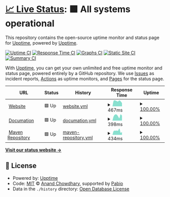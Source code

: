 # [📈 Live Status](https://status.advancedarmorstands.ir): <!--live status--> **🟩 All systems operational**

This repository contains the open-source uptime monitor and status page for [Upptime](https://upptime.js.org), powered by [Upptime](https://github.com/upptime/upptime).

[![Uptime CI](https://github.com/AdvancedArmorStands/Status/workflows/Uptime%20CI/badge.svg)](https://github.com/AdvancedArmorStands/Status/actions?query=workflow%3A%22Uptime+CI%22)
[![Response Time CI](https://github.com/AdvancedArmorStands/Status/workflows/Response%20Time%20CI/badge.svg)](https://github.com/AdvancedArmorStands/Status/actions?query=workflow%3A%22Response+Time+CI%22)
[![Graphs CI](https://github.com/AdvancedArmorStands/Status/workflows/Graphs%20CI/badge.svg)](https://github.com/AdvancedArmorStands/Status/actions?query=workflow%3A%22Graphs+CI%22)
[![Static Site CI](https://github.com/AdvancedArmorStands/Status/workflows/Static%20Site%20CI/badge.svg)](https://github.com/AdvancedArmorStands/Status/actions?query=workflow%3A%22Static+Site+CI%22)
[![Summary CI](https://github.com/AdvancedArmorStands/Status/workflows/Summary%20CI/badge.svg)](https://github.com/AdvancedArmorStands/Status/actions?query=workflow%3A%22Summary+CI%22)

With [Upptime](https://upptime.js.org), you can get your own unlimited and free uptime monitor and status page, powered entirely by a GitHub repository. We use [Issues](https://github.com/upptime/upptime/issues) as incident reports, [Actions](https://github.com/AdvancedArmorStands/Status/actions) as uptime monitors, and [Pages](https://status.advancedarmorstands.ir) for the status page.

<!--start: status pages-->
<!-- This summary is generated by Upptime (https://github.com/upptime/upptime) -->
<!-- Do not edit this manually, your changes will be overwritten -->
<!-- prettier-ignore -->
| URL | Status | History | Response Time | Uptime |
| --- | ------ | ------- | ------------- | ------ |
| <img alt="" src="https://icons.duckduckgo.com/ip3/advancedarmorstands.ir.ico" height="13"> [Website](https://advancedarmorstands.ir/) | 🟩 Up | [website.yml](https://github.com/AdvancedArmorStands/Status/commits/HEAD/history/website.yml) | <details><summary><img alt="Response time graph" src="./graphs/website/response-time-week.png" height="20"> 467ms</summary><br><a href="https://status.advancedarmorstands.ir/history/website"><img alt="Response time 417" src="https://img.shields.io/endpoint?url=https%3A%2F%2Fraw.githubusercontent.com%2FAdvancedArmorStands%2FStatus%2FHEAD%2Fapi%2Fwebsite%2Fresponse-time.json"></a><br><a href="https://status.advancedarmorstands.ir/history/website"><img alt="24-hour response time 449" src="https://img.shields.io/endpoint?url=https%3A%2F%2Fraw.githubusercontent.com%2FAdvancedArmorStands%2FStatus%2FHEAD%2Fapi%2Fwebsite%2Fresponse-time-day.json"></a><br><a href="https://status.advancedarmorstands.ir/history/website"><img alt="7-day response time 467" src="https://img.shields.io/endpoint?url=https%3A%2F%2Fraw.githubusercontent.com%2FAdvancedArmorStands%2FStatus%2FHEAD%2Fapi%2Fwebsite%2Fresponse-time-week.json"></a><br><a href="https://status.advancedarmorstands.ir/history/website"><img alt="30-day response time 417" src="https://img.shields.io/endpoint?url=https%3A%2F%2Fraw.githubusercontent.com%2FAdvancedArmorStands%2FStatus%2FHEAD%2Fapi%2Fwebsite%2Fresponse-time-month.json"></a><br><a href="https://status.advancedarmorstands.ir/history/website"><img alt="1-year response time 417" src="https://img.shields.io/endpoint?url=https%3A%2F%2Fraw.githubusercontent.com%2FAdvancedArmorStands%2FStatus%2FHEAD%2Fapi%2Fwebsite%2Fresponse-time-year.json"></a></details> | <details><summary><a href="https://status.advancedarmorstands.ir/history/website">100.00%</a></summary><a href="https://status.advancedarmorstands.ir/history/website"><img alt="All-time uptime 100.00%" src="https://img.shields.io/endpoint?url=https%3A%2F%2Fraw.githubusercontent.com%2FAdvancedArmorStands%2FStatus%2FHEAD%2Fapi%2Fwebsite%2Fuptime.json"></a><br><a href="https://status.advancedarmorstands.ir/history/website"><img alt="24-hour uptime 100.00%" src="https://img.shields.io/endpoint?url=https%3A%2F%2Fraw.githubusercontent.com%2FAdvancedArmorStands%2FStatus%2FHEAD%2Fapi%2Fwebsite%2Fuptime-day.json"></a><br><a href="https://status.advancedarmorstands.ir/history/website"><img alt="7-day uptime 100.00%" src="https://img.shields.io/endpoint?url=https%3A%2F%2Fraw.githubusercontent.com%2FAdvancedArmorStands%2FStatus%2FHEAD%2Fapi%2Fwebsite%2Fuptime-week.json"></a><br><a href="https://status.advancedarmorstands.ir/history/website"><img alt="30-day uptime 100.00%" src="https://img.shields.io/endpoint?url=https%3A%2F%2Fraw.githubusercontent.com%2FAdvancedArmorStands%2FStatus%2FHEAD%2Fapi%2Fwebsite%2Fuptime-month.json"></a><br><a href="https://status.advancedarmorstands.ir/history/website"><img alt="1-year uptime 100.00%" src="https://img.shields.io/endpoint?url=https%3A%2F%2Fraw.githubusercontent.com%2FAdvancedArmorStands%2FStatus%2FHEAD%2Fapi%2Fwebsite%2Fuptime-year.json"></a></details>
| <img alt="" src="https://icons.duckduckgo.com/ip3/docs.advancedarmorstands.ir.ico" height="13"> [Documation](https://docs.advancedarmorstands.ir/) | 🟩 Up | [documation.yml](https://github.com/AdvancedArmorStands/Status/commits/HEAD/history/documation.yml) | <details><summary><img alt="Response time graph" src="./graphs/documation/response-time-week.png" height="20"> 398ms</summary><br><a href="https://status.advancedarmorstands.ir/history/documation"><img alt="Response time 392" src="https://img.shields.io/endpoint?url=https%3A%2F%2Fraw.githubusercontent.com%2FAdvancedArmorStands%2FStatus%2FHEAD%2Fapi%2Fdocumation%2Fresponse-time.json"></a><br><a href="https://status.advancedarmorstands.ir/history/documation"><img alt="24-hour response time 447" src="https://img.shields.io/endpoint?url=https%3A%2F%2Fraw.githubusercontent.com%2FAdvancedArmorStands%2FStatus%2FHEAD%2Fapi%2Fdocumation%2Fresponse-time-day.json"></a><br><a href="https://status.advancedarmorstands.ir/history/documation"><img alt="7-day response time 398" src="https://img.shields.io/endpoint?url=https%3A%2F%2Fraw.githubusercontent.com%2FAdvancedArmorStands%2FStatus%2FHEAD%2Fapi%2Fdocumation%2Fresponse-time-week.json"></a><br><a href="https://status.advancedarmorstands.ir/history/documation"><img alt="30-day response time 392" src="https://img.shields.io/endpoint?url=https%3A%2F%2Fraw.githubusercontent.com%2FAdvancedArmorStands%2FStatus%2FHEAD%2Fapi%2Fdocumation%2Fresponse-time-month.json"></a><br><a href="https://status.advancedarmorstands.ir/history/documation"><img alt="1-year response time 392" src="https://img.shields.io/endpoint?url=https%3A%2F%2Fraw.githubusercontent.com%2FAdvancedArmorStands%2FStatus%2FHEAD%2Fapi%2Fdocumation%2Fresponse-time-year.json"></a></details> | <details><summary><a href="https://status.advancedarmorstands.ir/history/documation">100.00%</a></summary><a href="https://status.advancedarmorstands.ir/history/documation"><img alt="All-time uptime 100.00%" src="https://img.shields.io/endpoint?url=https%3A%2F%2Fraw.githubusercontent.com%2FAdvancedArmorStands%2FStatus%2FHEAD%2Fapi%2Fdocumation%2Fuptime.json"></a><br><a href="https://status.advancedarmorstands.ir/history/documation"><img alt="24-hour uptime 100.00%" src="https://img.shields.io/endpoint?url=https%3A%2F%2Fraw.githubusercontent.com%2FAdvancedArmorStands%2FStatus%2FHEAD%2Fapi%2Fdocumation%2Fuptime-day.json"></a><br><a href="https://status.advancedarmorstands.ir/history/documation"><img alt="7-day uptime 100.00%" src="https://img.shields.io/endpoint?url=https%3A%2F%2Fraw.githubusercontent.com%2FAdvancedArmorStands%2FStatus%2FHEAD%2Fapi%2Fdocumation%2Fuptime-week.json"></a><br><a href="https://status.advancedarmorstands.ir/history/documation"><img alt="30-day uptime 100.00%" src="https://img.shields.io/endpoint?url=https%3A%2F%2Fraw.githubusercontent.com%2FAdvancedArmorStands%2FStatus%2FHEAD%2Fapi%2Fdocumation%2Fuptime-month.json"></a><br><a href="https://status.advancedarmorstands.ir/history/documation"><img alt="1-year uptime 100.00%" src="https://img.shields.io/endpoint?url=https%3A%2F%2Fraw.githubusercontent.com%2FAdvancedArmorStands%2FStatus%2FHEAD%2Fapi%2Fdocumation%2Fuptime-year.json"></a></details>
| <img alt="" src="https://icons.duckduckgo.com/ip3/repo.advancedarmorstands.ir.ico" height="13"> [Maven Repository](https://repo.advancedarmorstands.ir/) | 🟩 Up | [maven-repository.yml](https://github.com/AdvancedArmorStands/Status/commits/HEAD/history/maven-repository.yml) | <details><summary><img alt="Response time graph" src="./graphs/maven-repository/response-time-week.png" height="20"> 434ms</summary><br><a href="https://status.advancedarmorstands.ir/history/maven-repository"><img alt="Response time 407" src="https://img.shields.io/endpoint?url=https%3A%2F%2Fraw.githubusercontent.com%2FAdvancedArmorStands%2FStatus%2FHEAD%2Fapi%2Fmaven-repository%2Fresponse-time.json"></a><br><a href="https://status.advancedarmorstands.ir/history/maven-repository"><img alt="24-hour response time 464" src="https://img.shields.io/endpoint?url=https%3A%2F%2Fraw.githubusercontent.com%2FAdvancedArmorStands%2FStatus%2FHEAD%2Fapi%2Fmaven-repository%2Fresponse-time-day.json"></a><br><a href="https://status.advancedarmorstands.ir/history/maven-repository"><img alt="7-day response time 434" src="https://img.shields.io/endpoint?url=https%3A%2F%2Fraw.githubusercontent.com%2FAdvancedArmorStands%2FStatus%2FHEAD%2Fapi%2Fmaven-repository%2Fresponse-time-week.json"></a><br><a href="https://status.advancedarmorstands.ir/history/maven-repository"><img alt="30-day response time 407" src="https://img.shields.io/endpoint?url=https%3A%2F%2Fraw.githubusercontent.com%2FAdvancedArmorStands%2FStatus%2FHEAD%2Fapi%2Fmaven-repository%2Fresponse-time-month.json"></a><br><a href="https://status.advancedarmorstands.ir/history/maven-repository"><img alt="1-year response time 407" src="https://img.shields.io/endpoint?url=https%3A%2F%2Fraw.githubusercontent.com%2FAdvancedArmorStands%2FStatus%2FHEAD%2Fapi%2Fmaven-repository%2Fresponse-time-year.json"></a></details> | <details><summary><a href="https://status.advancedarmorstands.ir/history/maven-repository">100.00%</a></summary><a href="https://status.advancedarmorstands.ir/history/maven-repository"><img alt="All-time uptime 100.00%" src="https://img.shields.io/endpoint?url=https%3A%2F%2Fraw.githubusercontent.com%2FAdvancedArmorStands%2FStatus%2FHEAD%2Fapi%2Fmaven-repository%2Fuptime.json"></a><br><a href="https://status.advancedarmorstands.ir/history/maven-repository"><img alt="24-hour uptime 100.00%" src="https://img.shields.io/endpoint?url=https%3A%2F%2Fraw.githubusercontent.com%2FAdvancedArmorStands%2FStatus%2FHEAD%2Fapi%2Fmaven-repository%2Fuptime-day.json"></a><br><a href="https://status.advancedarmorstands.ir/history/maven-repository"><img alt="7-day uptime 100.00%" src="https://img.shields.io/endpoint?url=https%3A%2F%2Fraw.githubusercontent.com%2FAdvancedArmorStands%2FStatus%2FHEAD%2Fapi%2Fmaven-repository%2Fuptime-week.json"></a><br><a href="https://status.advancedarmorstands.ir/history/maven-repository"><img alt="30-day uptime 100.00%" src="https://img.shields.io/endpoint?url=https%3A%2F%2Fraw.githubusercontent.com%2FAdvancedArmorStands%2FStatus%2FHEAD%2Fapi%2Fmaven-repository%2Fuptime-month.json"></a><br><a href="https://status.advancedarmorstands.ir/history/maven-repository"><img alt="1-year uptime 100.00%" src="https://img.shields.io/endpoint?url=https%3A%2F%2Fraw.githubusercontent.com%2FAdvancedArmorStands%2FStatus%2FHEAD%2Fapi%2Fmaven-repository%2Fuptime-year.json"></a></details>

<!--end: status pages-->

[**Visit our status website →**](https://status.advancedarmorstands.ir)

## 📄 License

- Powered by: [Upptime](https://github.com/upptime/upptime)
- Code: [MIT](./LICENSE) © [Anand Chowdhary](https://anandchowdhary.com), supported by [Pabio](https://pabio.com)
- Data in the `./history` directory: [Open Database License](https://opendatacommons.org/licenses/odbl/1-0/)
